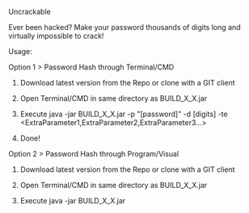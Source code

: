 Uncrackable

Ever been hacked? Make your password thousands of digits long and virtually impossible to crack!

Usage:

Option 1 > Password Hash through Terminal/CMD

1) Download latest version from the Repo or clone with a GIT client

2) Open Terminal/CMD in same directory as BUILD_X_X.jar

3) Execute java -jar BUILD_X_X.jar -p "[password]" -d [digits] -te <ExtraParameter1,ExtraParameter2,ExtraParameter3...>

4) Done!

Option 2 > Password Hash through Program/Visual

1) Download latest version from the Repo or clone with a GIT client

2) Open Terminal/CMD in same directory as BUILD_X_X.jar

3) Execute java -jar BUILD_X_X.jar

